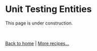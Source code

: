 # Unit Testing Entities

This page is under construction.


<br /><br />
[Back to home](index.html) | [More recipes...](recipes.html)